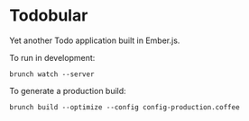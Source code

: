 Todobular
=========
Yet another Todo application built in Ember.js.

To run in development:
```
brunch watch --server
```

To generate a production build:
```
brunch build --optimize --config config-production.coffee
```

